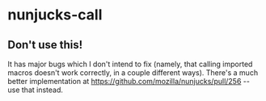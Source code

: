 nunjucks-call
=============

Don't use this!
---------------

It has major bugs which I don't intend to fix (namely, that calling imported
macros doesn't work correctly, in a couple different ways). There's a much
better implementation at https://github.com/mozilla/nunjucks/pull/256 -- use
that instead.
